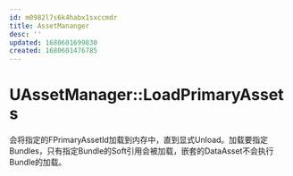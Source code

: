 ```yaml
---
id: m0982l7s6k4habx1sxccmdr
title: AssetMananger
desc: ''
updated: 1680601699830
created: 1680601476785
---
```


# UAssetManager::LoadPrimaryAssets
会将指定的FPrimaryAssetId加载到内存中，直到显式Unload。加载要指定Bundles，只有指定Bundle的Soft引用会被加载，嵌套的DataAsset不会执行Bundle的加载。